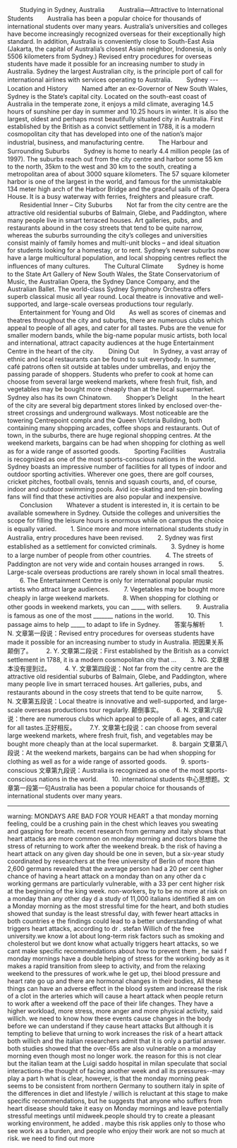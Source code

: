 　　Studying in Sydney, Australia
　　Australia—Attractive to International Students
　　Australia has been a popular choice for thousands of international students over many years. Australia’s universities and colleges have become increasingly recognized overseas for their exceptionally high standard. In addition, Australia is conveniently close to South-East Asia (Jakarta, the capital of Australia’s closest Asian neighbor, Indonesia, is only 5506 kilometers from Sydney.) Revised entry procedures for overseas students have made it possible for an increasing number to study in Australia. Sydney the largest Australian city, is the principle port of call for international airlines with services operating to Australia.
　　Sydney --- Location and History
　　Named after an ex-Governor of New South Wales, Sydney is the State’s capital city. Located on the south-east coast of Australia in the temperate zone, it enjoys a mild climate, averaging 14.5 hours of sunshine per day in summer and 10.25 hours in winter. It is also the largest, oldest and perhaps most beautifully situated city in Australia. First established by the British as a convict settlement in 1788, it is a modern cosmopolitan city that has developed into one of the nation’s major industrial, business, and manufacturing centre.
　　The Harbour and Surrounding Suburbs
　　Sydney is home to nearly 4.4 million people (as of 1997). The suburbs reach out from the city centre and harbor some 55 km to the north, 35km to the west and 30 km to the south, creating a metropolitan area of about 3000 square kilometers. The 57 square kilometer harbor is one of the largest in the world, and famous for the unmistakable 134 meter high arch of the Harbor Bridge and the graceful sails of the Opera House. It is a busy waterway with ferries, freighters and pleasure craft.
　　Residential Inner – City Suburbs
　　Not far from the city centre are the attractive old residential suburbs of Balmain, Glebe, and Paddington, where many people live in smart terraced houses. Art galleries, pubs, and restaurants abound in the cosy streets that tend to be quite narrow, whereas the suburbs surrounding the city’s colleges and universities consist mainly of family homes and multi-unit blocks – and ideal situation for students looking for a homestay, or to rent. Sydney’s newer suburbs now have a large multicultural population, and local shopping centres reflect the influences of many cultures.
　　The Cultural Climate
　　Sydney is home to the State Art Gallery of New South Wales, the State Conservatorium of Music, the Australian Opera, the Sydney Dance Company, and the Australian Ballet. The world-class Sydney Symphony Orchestra offers superb classical music all year round. Local theatre is innovative and well-supported, and large-scale overseas productions tour regularly.
　　Entertainment for Young and Old
　　As well as scores of cinemas and theatres throughout the city and suburbs, there are numerous clubs which appeal to people of all ages, and cater for all tastes. Pubs are the venue for smaller modern bands, while the big-name popular music artists, both local and international, attract capacity audiences at the huge Entertainment Centre in the heart of the city.
　　Dining Out
　　In Sydney, a vast array of ethnic and local restaurants can be found to suit everybody. In summer, café patrons often sit outside at tables under umbrellas, and enjoy the passing parade of shoppers. Students who prefer to cook at home can choose from several large weekend markets, where fresh fruit, fish, and vegetables may be bought more cheaply than at the local supermarket. Sydney also has its own Chinatown.
　　Shopper’s Delight
　　In the heart of the city are several big department stores linked by enclosed over-the-street crossings and underground walkways. Most noticeable are the towering Centrepoint complx and the Queen Victoria Building, both containing many shopping arcades, coffee shops and restaurants. Out of town, in the suburbs, there are huge regional shopping centres. At the weekend markets, bargains can be had when shopping for clothing as well as for a wide range of assorted goods.
　　Sporting Facilities
　　Australia is recognized as one of the most sports-conscious nations in the world. Sydney boasts an impressive number of facilities for all types of indoor and outdoor sporting activities. Wherever one goes, there are golf courses, cricket pitches, football ovals, tennis and squash courts, and, of course, indoor and outdoor swimming pools. Avid ice-skating and ten-pin bowling fans will find that these activities are also popular and inexpensive.
　　Conclusion
　　Whatever a student is interested in, it is certain to be available somewhere in Sydney. Outside the colleges and universities the scope for filling the leisure hours is enormous while on campus the choice is equally varied.
　　1. Since more and more international students study in Australia, entry procedures have been revised.
　　2. Sydney was first established as a settlement for convicted criminals.
　　3. Sydney is home to a large number of people from other countries.
　　4. The streets of Paddington are not very wide and contain houses arranged in rows.
　　5. Large-scale overseas productions are rarely shown in local small theatres.
　　6. The Entertainment Centre is only for international popular music artists who attract large audiences.
　　7. Vegetables may be bought more cheaply in large weekend markets.
　　8. When shopping for clothing or other goods in weekend markets, you can _____ with sellers.
　　9. Australia is famous as one of the most _______ nations in the world.
　　10. This passage aims to help _____ to adapt to life in Sydney.
　　答案与解析
　　1. N. 文章第一段说：Revised entry procedures for overseas students have made it possible for an increasing number to study in Australia. 把因果关系颠倒了。
　　2. Y. 文章第二段说：First established by the British as a convict settlement in 1788, it is a modern cosmopolitan city that …
　　3. NG. 文章根本没有提到过。
　　4. Y. 文章第四段说：Not far from the city centre are the attractive old residential suburbs of Balmain, Glebe, and Paddington, where many people live in smart terraced houses. Art galleries, pubs, and restaurants abound in the cosy streets that tend to be quite narrow,
　　5. N. 文章第五段说：Local theatre is innovative and well-supported, and large-scale overseas productions tour regularly. 颠倒事实。
　　6. N. 文章第六段说：there are numerous clubs which appeal to people of all ages, and cater for all tastes.正好相反。
　　7.Y. 文章第七段说：can choose from several large weekend markets, where fresh fruit, fish, and vegetables may be bought more cheaply than at the local supermarket.
　　8. bargain 文章第八段说：At the weekend markets, bargains can be had when shopping for clothing as well as for a wide range of assorted goods.
　　9. sports-conscious 文章第九段说：Australia is recognized as one of the most sports-conscious nations in the world.
　　10. international students 中心思想题。文章第一段第一句Australia has been a popular choice for thousands of international students over many years.

----------------------

warning:
MONDAYS ARE BAD
FOR YOUR HEART
a that monday morning feeling, could be a crushing
pain in the chest which leaves you sweating and
gasping for breath. recent research from germany
and italy shows that heart attacks are more common
on monday morning and doctors blame the stress of
returning to work after the weekend break.
b the risk of having a heart attack on any given
day should be one in seven, but a six-year study
coordinated by researchers at the free university of
Berlin of more than 2,600 germans revealed that the
average person had a 20 per cent higher chance of
having a heart attack on a monday than on any other
da
c working germans are particularly vulnerable,
with a 33 per cent higher risk at the beginning of the
king week. non-workers, by
to be no more at risk on a monday than any other
day
d a study of 11,000 italians identified 8 am on a
Monday morning as the most stressful time for the
heart, and both studies showed that sunday is the
least stressful day, with fewer heart attacks in both
countries
e the findings could lead to a better understanding
of what triggers heart attacks, according to dr . stefan
Willich of the free university.we know a lot about
long-term risk factors such as smoking and cholesterol
but we dont know what actually triggers heart
attacks, so we cant make specific recommendations
about how to prevent them , he said
f monday mornings have a double helping of stress
for the working body as it makes a rapid transition
from sleep to activity, and from the relaxing weekend
to the pressures of work.whe
le get up, thei
blood pressure and heart rate go up and there are
hormonal changes in their bodies,
All these things can have an adverse effect in the blood
system and increase the risk of a clot in the arteries
which will cause a heart attack when people return to
work after a weekend off the pace of their life changes.
They have a higher workload, more stress, more anger
and more physical activity, said willich. we need to
know how these events cause changes in the body
before we can understand if they cause heart attacks
But although it is tempting to believe that
urning to work increases the risk of a heart attack
both willich and the italian researchers admit that
it is only a partial answer. both studies showed
that the over-65s are also vulnerable on a monday
morning even though most no longer work. the
reason for this is not clear but the italian team at the
Luigi saddo hospital in milan speculate that social
interactions-the thought of facing another week
and all its pressures--may play a part
h what is clear, however, is that the monday
morning peak seems to be consistent from northern
Germany to southern italy in spite of the differences
in diet and lifestyle
/ willich is reluctant at this stage to make specific
recommendations, but he suggests that anyone who
suffers from heart disease should take it easy on
Monday mornings and leave potentially stressful
meetings until midweek.people should try to create
a pleasant working environment, he added . maybe
this risk applies only to those who see work as a
burden, and people who enjoy their work are not so
much at risk. we need to find out more

